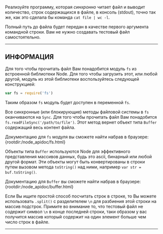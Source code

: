 Реализуйте программу, которая *синхронно* читает файл и выводит количество, строк содержащихся в файле, в консоль (stdout), точно так же, как это сделала бы команда `cat file | wc -l`.

Полный путь до файла будет передан в качестве первого аргумента командной строки. Вам не нужно создавать тестовый файл самостоятельно.

----------------------------------------------------------------------
## ИНФОРМАЦИЯ

Для того чтобы прочитать файл Вам понадобится модуль `fs` из встроенной библиотеки Node. Для того чтобы загрузить этот, или любой другой, модуль из этой библиотеки воспользуйтесь следующей конструкцией:

```js
var fs = require('fs')
```

Таким образом `fs` модуль будет доступен в переменной `fs`. 

Все синхронные (или блокирующие) методы файловой системы в `fs` оканчиваются на `Sync`. Для того чтобы прочитать файл Вам понадобится `fs.readFileSync('/path/to/file')`. Этот метод вернет объект типа `Buffer` содержащий весь контент файла.

Документацию для `fs` модуля вы сможете найти набрав в браузере:
  {rootdir:/node_apidoc/fs.html}

Объекты типа `Buffer` используются Node для эффективного представления массивов данных, будь это ascii, бинарный или любой другой формат. Эти объекты могут быть конвертированы в строки путем вызовом метода `toString()` над ними, например `var str = buf.toString()`.

Документацию для `Buffer` вы сможете найти набрав в браузере:
  {rootdir:/node_apidoc/buffer.html}

Если Вы ищите простой способ посчитать строк в строке, то Вы можете использовать `.split()` с разделителем `\n` для разбиения этой строки на массив подстрок. Примите во внимание то, что тестовый файл не содержит символ `\n` в конце последней строки, таки образом у вас получится массив который содержит на один элемент больше чем число строк в файле. 

----------------------------------------------------------------------
